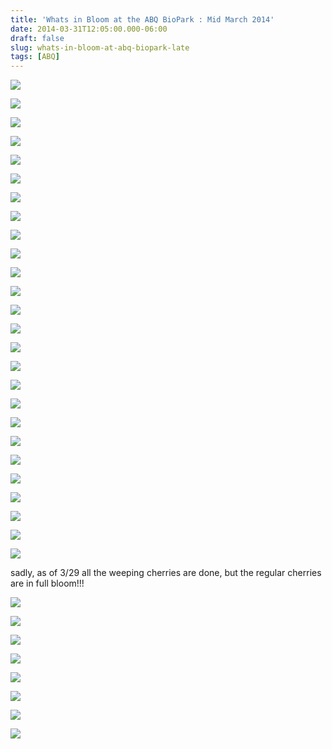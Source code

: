 ```yaml
---
title: 'Whats in Bloom at the ABQ BioPark : Mid March 2014'
date: 2014-03-31T12:05:00.000-06:00
draft: false
slug: whats-in-bloom-at-abq-biopark-late
tags: [ABQ]
---
```


![](/images/blog/legacy/DSC00706+(Large).JPG)

  

![](/images/blog/legacy/DSC00709+(Large).JPG)

  

![](/images/blog/legacy/DSC00710+(Large).JPG)

  

![](/images/blog/legacy/DSC00712+(Large).JPG)

  

![](/images/blog/legacy/DSC00713+(Large).JPG)

  

![](/images/blog/legacy/DSC00715+(Large).JPG)

  

![](/images/blog/legacy/DSC00718+(Large).JPG)

  

![](/images/blog/legacy/DSC00721+(Large).JPG)

  

![](/images/blog/legacy/DSC00722+(Large).JPG)

  

![](/images/blog/legacy/DSC00724+(Large).JPG)

  

![](/images/blog/legacy/DSC00725+(Large).JPG)

  

![](/images/blog/legacy/DSC00728+(Large).JPG)

  

![](/images/blog/legacy/DSC00731+(Large).JPG)

  

![](/images/blog/legacy/DSC00732+(Large).JPG)

  

![](/images/blog/legacy/DSC00733+(Large).JPG)

  

![](/images/blog/legacy/DSC00735+(Large).JPG)

  

![](/images/blog/legacy/DSC00738+(Large).JPG)

  

![](/images/blog/legacy/DSC00739+(Large).JPG)

  

![](/images/blog/legacy/DSC00740+(Large).JPG)

  

![](/images/blog/legacy/DSC00741+(Large).JPG)

  

![](/images/blog/legacy/DSC00742+(Large).JPG)

  

![](/images/blog/legacy/DSC00743+(Large).JPG)

  

![](/images/blog/legacy/DSC00746+(Large).JPG)

  

![](/images/blog/legacy/DSC00748+(Large).JPG)

  

![](/images/blog/legacy/DSC00755+(Large).JPG)

  

![](/images/blog/legacy/DSC00757+(Large).JPG)

sadly, as of 3/29 all the weeping cherries are done, but the regular cherries are in full bloom!!!  
  

![](/images/blog/legacy/DSC00759+(Large).JPG)

  

![](/images/blog/legacy/DSC00762+(Large).JPG)

  

![](/images/blog/legacy/DSC00763+(Large).JPG)

  

![](/images/blog/legacy/DSC00765+(Large).JPG)

  

![](/images/blog/legacy/DSC00766+(Large).JPG)

  

![](/images/blog/legacy/DSC00767+(Large).JPG)

  

![](/images/blog/legacy/DSC00768+(Large).JPG)

  

![](/images/blog/legacy/DSC00769+(Large).JPG)